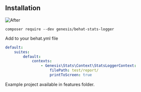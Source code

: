 Installation
-------------

![After](https://github.com/forceedge01/behat-stats-logger/blob/master/assets/stats.png?raw=true#version=1)

```
composer require --dev genesis/behat-stats-logger
```

Add to your behat.yml file

```yml
default:
    suites:
        default:
            contexts:
                - Genesis\Stats\Context\StatsLoggerContext:
                    filePath: test/report/
                    printToScreen: true
```

Example project available in features folder.
